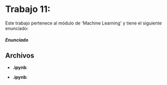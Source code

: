 # Trabajo 11: 

Este trabajo pertenece al módulo de 'Machine Learning' y tiene el siguiente enunciado:

##### Enunciado



## Archivos

- **.ipynb**: 

- **.ipynb**: 